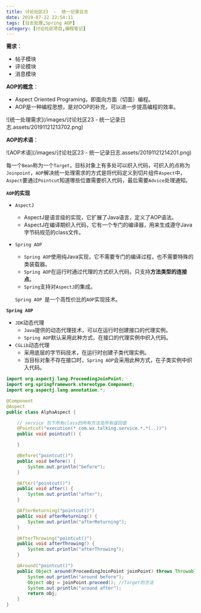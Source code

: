 ```yaml
---
title: 讨论社区23  -  统一记录日志
date: 2019-07-22 22:54:11
tags: [日志处理,Spring AOP]
category: [讨论社区项目,编程笔记]
---
```


**需求**：

- 帖子模块
- 评论模块
- 消息模块

**AOP的概念**：

- Aspect Oriented Programing，即面向方面（切面）编程。
- AOP是一种编程思想，是对OOP的补充，可以进一步提高编程的效率。

![统一处理需求](/images/讨论社区23 - 统一记录日志.assets/20191121213702.png)

**AOP的术语**：

![AOP术语](/images/讨论社区23 - 统一记录日志.assets/20191121214201.png)

每一个`Bean`称为一个`Target`，目标对象上有多处可以织入代码，可织入的点称为`Joinpoint`，`AOP`解决统一处理需求的方式是将代码定义到切片组件`Aspect`中，`Aspect`要通过`Pointcut`知道哪些位置需要织入代码，最后需要`Advice`处理通知。

**`AOP`的实现**

- `AspectJ`

  - AspectJ是语言级的实现，它扩展了Java语言，定义了AOP语法。
  - AspectJ在编译期织入代码，它有一个专门的编译器，用来生成遵守Java字节码规范的class文件。
- `Spring AOP`

  - `Spring AOP`使用纯Java实现，它不需要专门的编译过程，也不需要特殊的类装载器。
  - `Spring AOP`在运行时通过代理的方式织入代码，只支持**方法类型的连接点**。
  - `Spring`支持对`AspectJ`的集成。

  `Spring AOP `是一个高性价比的`AOP`实现技术。

**`Spring AOP`**

- `JDK`动态代理
  - `Java`提供的动态代理技术，可以在运行时创建接口的代理实例。
  - `Spring AOP`默认采用此种方式，在接口的代理实例中织入代码。
- `CGLib`动态代理
  - 采用底层的字节码技术，在运行时创建子类代理实例。
  - 当目标对象不存在接口时，`Spring AOP`会采用此种方式，在子类实例中织入代码。



```java
import org.aspectj.lang.ProceedingJoinPoint;
import org.springframework.stereotype.Component;
import org.aspectj.lang.annotation.*;

@Component
@Aspect
public class AlphaAspect {

    // service 包下所有class的所有方法及所有返回值
    @Pointcut("execution(* com.wx.talking.service.*.*(..))")
    public void pointcut() {

    }

    @Before("pointcut()")
    public void before() {
        System.out.println("before");
    }

    @After("pointcut()")
    public void after() {
        System.out.println("after");
    }

    @AfterReturning("pointcut()")
    public void afterReturning() {
        System.out.println("afterReturning");
    }

    @AfterThrowing("pointcut()")
    public void afterThrowing() {
        System.out.println("afterThrowing");
    }

    @Around("pointcut()")
    public Object around(ProceedingJoinPoint joinPoint) throws Throwable {
        System.out.println("around before");
        Object obj = joinPoint.proceed(); //Target的方法
        System.out.println("around after");
        return obj;
    }
}
```


